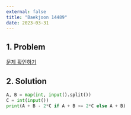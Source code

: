 ```yaml
---
external: false
title: "Baekjoon 14489"
date: 2023-03-31
---
```


## 1. Problem

[문제 확인하기](https://www.acmicpc.net/problem/14489)

## 2. Solution

```python
A, B = map(int, input().split())
C = int(input())
print(A + B - 2*C if A + B >= 2*C else A + B)
```
